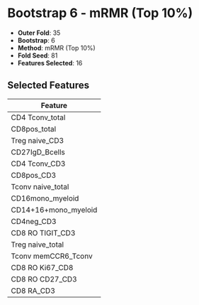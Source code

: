 # Bootstrap 6 - mRMR (Top 10%)

- **Outer Fold**: 35
- **Bootstrap**: 6
- **Method**: mRMR (Top 10%)
- **Fold Seed**: 81
- **Features Selected**: 16

## Selected Features

| Feature |
|---------|
| CD4 Tconv_total |
| CD8pos_total |
| Treg naive_CD3 |
| CD27IgD_Bcells |
| CD4 Tconv_CD3 |
| CD8pos_CD3 |
| Tconv naive_total |
| CD16mono_myeloid |
| CD14+16+mono_myeloid |
| CD4neg_CD3 |
| CD8 RO TIGIT_CD3 |
| Treg naive_total |
| Tconv memCCR6_Tconv |
| CD8 RO Ki67_CD8 |
| CD8 RO CD27_CD3 |
| CD8 RA_CD3 |
